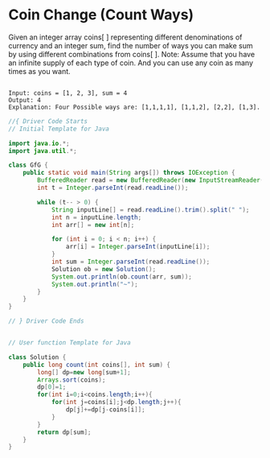# Coin Change (Count Ways)

Given an integer array coins[ ] representing different denominations of currency and an integer sum, find the number of ways you can make sum by using different combinations from coins[ ].
Note: Assume that you have an infinite supply of each type of coin. And you can use any coin as many times as you want.

```

Input: coins = [1, 2, 3], sum = 4
Output: 4
Explanation: Four Possible ways are: [1,1,1,1], [1,1,2], [2,2], [1,3].
```

```java
//{ Driver Code Starts
// Initial Template for Java

import java.io.*;
import java.util.*;

class GfG {
    public static void main(String args[]) throws IOException {
        BufferedReader read = new BufferedReader(new InputStreamReader(System.in));
        int t = Integer.parseInt(read.readLine());

        while (t-- > 0) {
            String inputLine[] = read.readLine().trim().split(" ");
            int n = inputLine.length;
            int arr[] = new int[n];

            for (int i = 0; i < n; i++) {
                arr[i] = Integer.parseInt(inputLine[i]);
            }
            int sum = Integer.parseInt(read.readLine());
            Solution ob = new Solution();
            System.out.println(ob.count(arr, sum));
            System.out.println("~");
        }
    }
}

// } Driver Code Ends


// User function Template for Java

class Solution {
    public long count(int coins[], int sum) {
        long[] dp=new long[sum+1];
        Arrays.sort(coins);
        dp[0]=1;
        for(int i=0;i<coins.length;i++){
            for(int j=coins[i];j<dp.length;j++){
                dp[j]+=dp[j-coins[i]];
            }
        }
        return dp[sum];
    }
}
```
